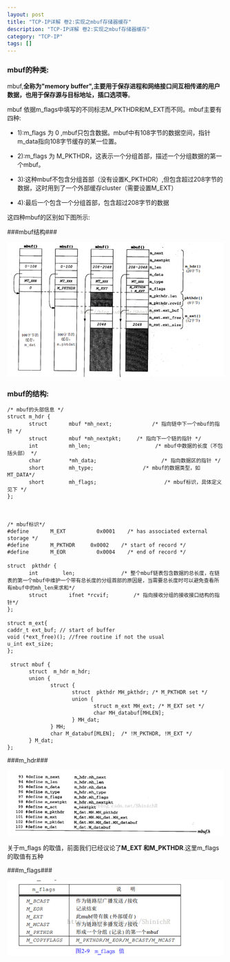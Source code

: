 ```yaml
---
layout: post
title: "TCP-IP详解 卷2:实现之mbuf存储器缓存"
description: "TCP-IP详解 卷2:实现之mbuf存储器缓存"
category: "TCP-IP"
tags: []
---
```


### mbuf的种类:       

mbuf,**全称为"memory buffer",主要用于保存进程和网络接口间互相传递的用户数据，也用于保存源与目标地址，插口选项等**。

mbuf 依据m_flags中填写的不同标志M_PKTHDR和M_EXT而不同。mbuf主要有四种:

* 1):m\_flags 为 0 ,mbuf只包含数据。mbuf中有108字节的数据空间，指针m_data指向108字节缓存的某一位置。

* 2):m_flags 为 M\_PKTHDR，这表示一个分组首部，描述一个分组数据的第一个mbuf。

* 3):这种mbuf不包含分组首部（没有设置K\_PKTHDR）,但包含超过208字节的数据，这时用到了一个外部缓存cluster（需要设置M\_EXT）

* 4):最后一个包含一个分组首部，包含超过208字节的数据

这四种mbuf的区别如下图所示:

###mbuf结构###

![mbuf](/images/mbuf.png)

### mbuf的结构:

	
	/* mbuf的头部信息 */
	struct m_hdr {
	       struct       mbuf *mh_next;             /* 指向链中下一个mbuf的指针 */
	       struct       mbuf *mh_nextpkt;     /* 指向下一个链的指针 */
	       int          mh_len;                     /* mbuf中数据的长度（不包括头部） */
	       char         *mh_data;                     /* 指向数据区的指针 */
	       short        mh_type;                /* mbuf的数据类型，如MT_DATA*/
	       short        mh_flags;                      /* mbuf标识，具体定义见下 */
	};



	/* mbuf标识*/
	#define       M_EXT          0x0001    /* has associated external storage */
	#define       M_PKTHDR     0x0002    /* start of record */
	#define       M_EOR          0x0004    /* end of record */
	 
	struct  pkthdr {
	       int        len;               /* 整个mbuf链表包含数据的总长度，在链表的第一个mbuf中维护一个带有总长度的分组首部的原因是，当需要总长度时可以避免查看所有mbuf中的mh_len来求和*/
	       struct       ifnet *rcvif;        /* 指向接收分组的接收接口结构的指针*/
	};

	struct m_ext{
	caddr_t ext_buf; // start of buffer
	void (*ext_free)(); //free routine if not the usual
	u_int ext_size;
	};

	 struct mbuf {
	       struct  m_hdr m_hdr;
	       union {
	              struct {
	                     struct  pkthdr MH_pkthdr; /* M_PKTHDR set */
	                     union {
	                            struct m_ext MH_ext; /* M_EXT set */
	                            char MH_databuf[MHLEN];
	                     } MH_dat;
	              } MH;
	              char M_databuf[MLEN];  /* !M_PKTHDR, !M_EXT */
	       } M_dat;
	};



###m_hdr###

![m_hdr](/images/m_hdr.png)



关于m_flags 的取值，前面我们已经议论了**M_EXT 和M_PKTHDR**.这里m_flags 的取值有五种

###m_flags###

![m_flags](/images/m_flags.png)